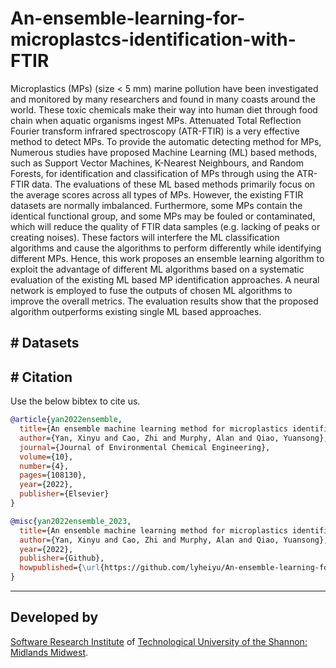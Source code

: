 # An-ensemble-learning-for-microplastcs-identification-with-FTIR

Microplastics (MPs) (size < 5 mm) marine pollution have been investigated and monitored by many researchers and found in many coasts around the world. These toxic chemicals make their way into human diet through food chain when aquatic organisms ingest MPs. Attenuated Total Reflection Fourier transform infrared spectroscopy (ATR-FTIR) is a very effective method to detect MPs. To provide the automatic detecting method for MPs, Numerous studies have proposed Machine Learning (ML) based methods, such as Support Vector Machines, K-Nearest Neighbours, and Random Forests, for identification and classification of MPs through using the ATR-FTIR data. The evaluations of these ML based methods primarily focus on the average scores across all types of MPs. However, the existing FTIR datasets are normally imbalanced. Furthermore, some MPs contain the identical functional group, and some MPs may be fouled or contaminated, which will reduce the quality of FTIR data samples (e.g. lacking of peaks or creating noises). These factors will interfere the ML classification algorithms and cause the algorithms to perform differently while identifying different MPs. Hence, this work proposes an ensemble learning algorithm to exploit the advantage of different ML algorithms based on a systematic evaluation of the existing ML based MP identification approaches. A neural network is employed to fuse the outputs of chosen ML algorithms to improve the overall metrics. The evaluation results show that the proposed algorithm outperforms existing single ML based approaches.


## # Datasets





## # Citation

Use the below bibtex to cite us.

```BibTeX
@article{yan2022ensemble,
  title={An ensemble machine learning method for microplastics identification with FTIR spectrum},
  author={Yan, Xinyu and Cao, Zhi and Murphy, Alan and Qiao, Yuansong},
  journal={Journal of Environmental Chemical Engineering},
  volume={10},
  number={4},
  pages={108130},
  year={2022},
  publisher={Elsevier}
}

@misc{yan2022ensemble_2023,
  title={An ensemble machine learning method for microplastics identification with FTIR spectrums},
  author={Yan, Xinyu and Cao, Zhi and Murphy, Alan and Qiao, Yuansong},
  year={2022},
  publisher={Github},
  howpublished={\url{https://github.com/lyheiyu/An-ensemble-learning-for-microplastcs-identification-with-FTIR/}},
}

```
* * * * *

## Developed by

[Software Research Institute](https://sri.ait.ie/) of [Technological University of the Shannon: Midlands Midwest](https://tus.ie/).

